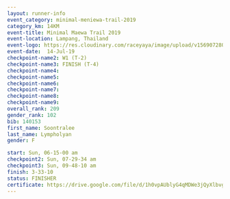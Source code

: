 ```yaml
---
layout: runner-info 
event_category: minimal-meniewa-trail-2019 
category_km: 14KM 
event-title: Minimal Maewa Trail 2019 
event-location: Lampang, Thailand 
event-logo: https://res.cloudinary.com/raceyaya/image/upload/v1569072805/logo/minimal-trail_ktnvsp.jpg 
event-date:  14-Jul-19 
checkpoint-name2: W1 (T-2) 
checkpoint-name3: FINISH (T-4) 
checkpoint-name4: 
checkpoint-name5: 
checkpoint-name6: 
checkpoint-name7: 
checkpoint-name8: 
checkpoint-name9: 
overall_rank: 209
gender_rank: 102
bib: 140153
first_name: Soontralee
last_name: Lympholyan
gender: F

start: Sun, 06-15-00 am
checkpoint2: Sun, 07-29-34 am
checkpoint3: Sun, 09-48-10 am
finish: 3-33-10
status: FINISHER
certificate: https://drive.google.com/file/d/1h0vpAUblyG4qMDWe3jQyXlbvgkgpGOGt/view?usp=sharing
---
```

